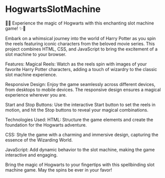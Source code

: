 # HogwartsSlotMachine
🧙✨ Experience the magic of Hogwarts with this enchanting slot machine game! ✨🧙

Embark on a whimsical journey into the world of Harry Potter as you spin the reels featuring iconic characters from the beloved movie series. This project combines HTML, CSS, and JavaScript to bring the excitement of a slot machine to your browser.

Features:
Magical Reels: Watch as the reels spin with images of your favorite Harry Potter characters, adding a touch of wizardry to the classic slot machine experience.

Responsive Design: Enjoy the game seamlessly across different devices, from desktops to mobile devices. The responsive design ensures a magical experience wherever you are.

Start and Stop Buttons: Use the interactive Start button to set the reels in motion, and hit the Stop buttons to reveal your magical combinations.

Technologies Used:
HTML: Structure the game elements and create the foundation for the Hogwarts adventure.

CSS: Style the game with a charming and immersive design, capturing the essence of the Wizarding World.

JavaScript: Add dynamic behavior to the slot machine, making the game interactive and engaging.

Bring the magic of Hogwarts to your fingertips with this spellbinding slot machine game. May the spins be ever in your favor!